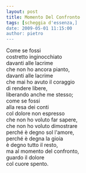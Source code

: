 ```yaml
---
layout: post
title: Momento Del Confronto
tags: [scheggia d'essenza,]
date: 2009-05-01 11:15:00
author: pietro
---
```

Come se fossi<br/>costretto inginocchiato<br/>davanti alle lacrime<br/>che non ho ancora pianto,<br/>davanti alle lacrime<br/>che mai ho avuto il coraggio<br/>di rendere libere,<br/>liberando anche me stesso;<br/>come se fossi<br/>alla resa dei conti<br/>col dolore non espresso<br/>che non ho voluto far sapere,<br/>che non ho voluto dimostrare<br/>perché è degno sol l'amore,<br/>perché è degna la gioia<br/>è degno tutto il resto,<br/>ma al momento del confronto,<br/>guardo il dolore<br/>col cuore spento.
